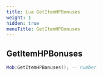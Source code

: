 ```yaml
---
title: Lua GetItemHPBonuses
weight: 1
hidden: true
menuTitle: GetItemHPBonuses
---
```

## GetItemHPBonuses
```lua
Mob:GetItemHPBonuses(); -- number
```
